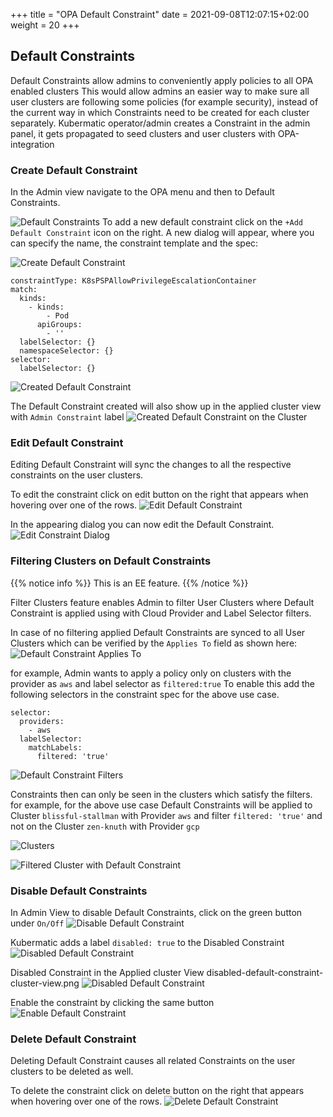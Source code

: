 +++
title = "OPA Default Constraint"
date = 2021-09-08T12:07:15+02:00
weight = 20
+++

## Default Constraints

Default Constraints allow admins to conveniently apply policies to all OPA enabled clusters
This would allow admins an easier way to make sure all user clusters are following some policies (for example security), instead of the current way in which Constraints need to be created for each cluster separately.
Kubermatic operator/admin creates a Constraint in the admin panel, it gets propagated to seed clusters and user clusters with OPA-integration

### Create Default Constraint

In the Admin view navigate to the OPA menu and then to Default Constraints.

![Default Constraints](/img/kubermatic/v2.20/ui/default-constraint-admin.png?height=300px&classes=shadow,border "Default Constraints")
To add a new default constraint click on the `+Add Default Constraint` icon on the right. A new dialog will appear, where you can specify the name, the constraint template and the spec:

![Create Default Constraint](/img/kubermatic/v2.20/ui/create-default-constraint-dialog.png?height=300px&classes=shadow,border "Create Default Constraint")

```
constraintType: K8sPSPAllowPrivilegeEscalationContainer
match:
  kinds:
    - kinds:
        - Pod
      apiGroups:
        - ''
  labelSelector: {}
  namespaceSelector: {}
selector:
  labelSelector: {}
```

![Created Default Constraint](/img/kubermatic/v2.20/ui/default-constraint-admin-view.png?height=200px&classes=shadow,border "Created Default Constraint")

The Default Constraint created will also show up in the applied cluster view with `Admin Constraint` label
![Created Default Constraint on the Cluster](/img/kubermatic/v2.20/ui/default_constraint_cluster_view.png?height=200px&classes=shadow,border "Created Default Constraint on the Cluster")

### Edit Default Constraint

Editing Default Constraint will sync the changes to all the respective constraints on the user clusters.

To edit the constraint click on edit button on the right that appears when hovering over one of the rows.
![Edit Default Constraint](/img/kubermatic/v2.20/ui/edit-delete-default-constraint.png?height=200px&classes=shadow,border "Edit Default Constraint")

In the appearing dialog you can now edit the Default Constraint.
![Edit Constraint Dialog](/img/kubermatic/v2.20/ui/edit-default-constraint-dialog.png?height=350px&classes=shadow,border "Edit Constraint Dialog")

### Filtering Clusters on Default Constraints

{{% notice info %}}
This is an EE feature.
{{% /notice %}}

Filter Clusters feature enables Admin to filter User Clusters where Default Constraint is applied using with  Cloud Provider and Label Selector filters.

In case of no filtering applied Default Constraints are synced to all User Clusters which can be verified by the `Applies To` field as shown here:
![Default Constraint Applies To](/img/kubermatic/v2.20/ui/default-constraint-admin-view.png?height=200px&classes=shadow,border "Default Constraint Applies To")

for example, Admin wants to apply a policy only on clusters with the provider as `aws` and label selector as `filtered:true`
To enable this add the following selectors in the constraint spec for the above use case.

```
selector:
  providers:
    - aws
  labelSelector:
    matchLabels:
      filtered: 'true'
```

![Default Constraint Filters](/img/kubermatic/v2.20/ui/default-constraint-applied-to.png?height=200px&classes=shadow,border "Default Constraint Filters")

Constraints then can only be seen in the clusters which satisfy the filters.
for example, for the above use case Default Constraints will be applied to Cluster `blissful-stallman` with Provider `aws` and filter `filtered: 'true'` and not on the Cluster `zen-knuth` with Provider `gcp`

![Clusters](/img/kubermatic/v2.20/ui/filtered-clusters.png?height=200px&classes=shadow,border "Clusters")

![Filtered Cluster with Default Constraint](/img/kubermatic/v2.20/ui/cluster-aws-filter.png?height=400px&classes=shadow,border "Filtered Cluster with Default Constraint")

### Disable Default Constraints

In Admin View to disable Default Constraints, click on the green button under `On/Off`
![Disable Default Constraint](/img/kubermatic/v2.20/ui/default-constraint-on.png?height=200px&classes=shadow,border "Disable Default Constraint")

Kubermatic adds a label `disabled: true` to the Disabled Constraint
![Disabled Default Constraint](/img/kubermatic/v2.20/ui/default-constraint-default-true.png?height=400px&classes=shadow,border "Disabled Default Constraint")

Disabled Constraint in the Applied cluster View
disabled-default-constraint-cluster-view.png
![Disabled Default Constraint](/img/kubermatic/v2.20/ui/disabled-default-constraint-cluster-view.png?height=200px&classes=shadow,border "Disabled Default Constraint")


Enable the constraint by clicking the same button
![Enable Default Constraint](/img/kubermatic/v2.20/ui/disabled-default-constraint.png?height=200px&classes=shadow,border "Enable Default Constraint")

### Delete Default Constraint

Deleting Default Constraint causes all related Constraints on the user clusters to be deleted as well.

To delete the constraint click on delete button on the right that appears when hovering over one of the rows.
![Delete Default Constraint](/img/kubermatic/v2.20/ui/edit-delete-default-constraint.png?height=200px&classes=shadow,border "Delete Default Constraint")